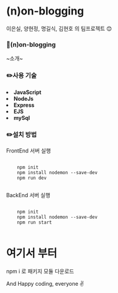 <h1 id="pjTitle">(n)on-blogging</h1>

<!-- (n)on blogging 깃에서 괄호로 제목을 못 만들게 하더라구요ㅠㅠ -->

이은실, 양현정, 명길식, 김현호 의 팀프로젝트 😊

<h3 id="infoProject">📜(n)on-blogging</h3>
~소개~

<h3 id="useTechStack">✏️사용 기술</h3>
<h4>
<li>JavaScript</li>
<li>NodeJs</li>
<li>Express</li>
<li>EJS</li>
<li>mySql</li>
</h4>

<h3 id="getStart">✏️설치 방법</h3>

<p>FrontEnd 서버 실행</p>
  <pre><code>
    npm init
    npm install nodemon --save-dev
    npm run dev
  </code></pre>
<p>BackEnd 서버 실행</p>
   <pre><code>
    npm init
    npm install nodemon --save-dev
    npm run start
    </code></pre>

# 여기서 부터

npm i 로 패키지 모듈 다운로드

<p>And Happy coding, everyone ✌️</p>
